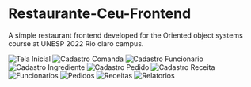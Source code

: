 # Restaurante-Ceu-Frontend
A simple restaurant frontend developed for the Oriented object systems course at UNESP 2022 Rio claro campus.

<img src="https://github.com/HGuigit/Restaurante-Ceu-Frontend/tree/new_version_branch/src/projectImgs/TelaInicial.jpeg" alt="Tela Inicial" title="Tela Inicial">

<img src="https://github.com/HGuigit/Restaurante-Ceu-Frontend/tree/new_version_branch/src/projectImgs/CadastroComanda.jpeg" alt="Cadastro Comanda" title="Cadastro Comanda">

<img src="https://github.com/HGuigit/Restaurante-Ceu-Frontend/tree/new_version_branch/src/projectImgs/CadastroFuncionario.jpeg" alt="Cadastro Funcionario" title="Cadastro Funcionario">

<img src="https://github.com/HGuigit/Restaurante-Ceu-Frontend/tree/new_version_branch/src/projectImgs/CadastroIngrediente.jpeg" alt="Cadastro Ingrediente" title="Cadastro Ingrediente">

<img src="https://github.com/HGuigit/Restaurante-Ceu-Frontend/tree/new_version_branch/src/projectImgs/CadastroPedido.jpeg" alt="Cadastro Pedido" title="Cadastro Pedido">

<img src="https://github.com/HGuigit/Restaurante-Ceu-Frontend/tree/new_version_branch/src/projectImgs/CadastroReceita.jpeg" alt="Cadastro Receita" title="Cadastro Receita">

<img src="https://github.com/HGuigit/Restaurante-Ceu-Frontend/tree/new_version_branch/src/projectImgs/Funcionarios.jpeg" alt="Funcionarios" title="Funcionarios">

<img src="https://github.com/HGuigit/Restaurante-Ceu-Frontend/tree/new_version_branch/src/projectImgs/Pedidos.jpeg" alt="Pedidos" title="Pedidos">

<img src="https://github.com/HGuigit/Restaurante-Ceu-Frontend/tree/new_version_branch/src/projectImgs/Receitas.jpeg" alt="Receitas" title="Receitas">

<img src="https://github.com/HGuigit/Restaurante-Ceu-Frontend/tree/new_version_branch/src/projectImgs/Relatorios.jpeg" alt="Relatorios" title="Relatorios">
